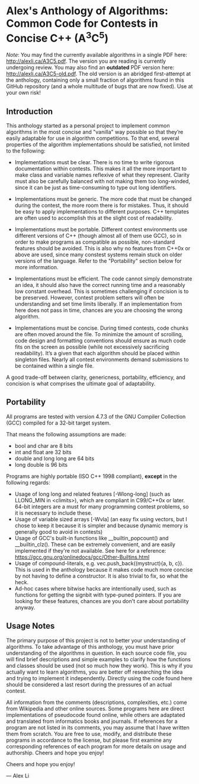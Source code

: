 Alex's Anthology of Algorithms: Common Code for Contests in Concise C++ (A<sup>3</sup>C<sup>5</sup>)
==================

*Note*: You may find the currently available algorithms in a single PDF here: http://alexli.ca/A3C5.pdf. The version you are reading is currently undergoing review. You may also find an **outdated** PDF version here: http://alexli.ca/A3C5-old.pdf. The old version is an abridged first-attempt at the anthology, containing only a small fraction of algorithms found in this GitHub repository (and a whole multitude of bugs that are now fixed). Use at your own risk!

## Introduction

This anthology started as a personal project to implement common algorithms in the most concise and "vanilla" way possible so that they’re easily adaptable for use in algorithm competitions. To that end, several properties of the algorithm implementations should be satisfied, not limited to the following:

* Implementations must be clear. There is no time to write rigorous documentation within contests. This makes it all the more important to make class and variable names reflexive of what they represent. Clarity must also be carefully balanced with not making them too long-winded, since it can be just as time-consuming to type out long identifiers.

* Implementations must be generic. The more code that must be changed during the contest, the more room there is for mistakes. Thus, it should be easy to apply implementations to different purposes. C++ templates are often used to accomplish this at the slight cost of readability.

* Implementations must be portable. Different contest environments use different versions of C++ (though almost all of them use GCC), so in order to make programs as compatible as possible, non-standard features should be avoided. This is also why no features from C++0x or above are used, since many constest systems remain stuck on older versions of the language. Refer to the "Portability" section below for more information.

* Implementations must be efficient. The code cannot simply demonstrate an idea, it should also have the correct running time and a reasonably low constant overhead. This is sometimes challenging if concision is to be preserved. However, contest problem setters will often be understanding and set time limits liberally. If an implementation from here does not pass in time, chances are you are choosing the wrong algorithm.

* Implementations must be concise. During timed contests, code chunks are often moved around the file. To minimize the amount of scrolling, code design and formatting conventions should ensure as much code fits on the screen as possible (while not excessively sacrificing readability). It’s a given that each algorithm should be placed within singleton files. Nearly all contest environments
demand submissions to be contained within a single file.

A good trade-off between clarity, genericness, portability, efficiency, and concision is what comprises the
ultimate goal of adaptability.

## Portability

All programs are tested with version 4.7.3 of the GNU Compiler Collection (GCC) compiled for a 32-bit target system.

That means the following assumptions are made:
* bool and char are 8 bits
* int and float are 32 bits
* double and long long are 64 bits
* long double is 96 bits

Programs are highly portable (ISO C++ 1998 compliant), __except__ in the following regards:
* Usage of long long and related features \[-Wlong-long\] (such as LLONG_MIN in \<climits\>), which are compliant in C99/C++0x or later. 64-bit integers are a must for many programming contest problems, so it is necessary to include these.
* Usage of variable sized arrays \[-Wvla\] (an easy fix using vectors, but I chose to keep it because it is simpler and because dynamic memory is generally good to avoid in contests)
* Usage of GCC's built-in functions like __builtin_popcount() and __builtin_clz(). These can be extremely convenient, and are easily implemented if they're not available. See here for a reference: https://gcc.gnu.org/onlinedocs/gcc/Other-Builtins.html
* Usage of compound-literals, e.g. vec.push_back((mystruct){a, b, c}). This is used in the anthology because it makes code much more concise by not having to define a constructor. It is also trivial to fix, so what the heck.
* Ad-hoc cases where bitwise hacks are intentionally used, such as functions for getting the signbit with type-puned pointers. If you are looking for these features, chances are you don't care about portability anyway.

## Usage Notes

The primary purpose of this project is not to better your understanding of algorithms. To take advantage of this anthology, you must have prior understanding of the algorithms in question. In each source code file, you will find brief descriptions and simple examples to clarify how the functions and classes should be used (not so much how they work). This is why if you actually want to learn algorithms, you are better off researching the idea and trying to implement it independently. Directly using the code found here should be considered a last resort during the pressures of an actual contest.

All information from the comments (descriptions, complexities, etc.) come from Wikipedia and other online sources. Some programs here are direct implementations of pseudocode found online, while others are adaptated and translated from informatics books and journals. If references for a program are not listed in its comments, you may assume that I have written them from scratch. You are free to use, modify, and distribute these programs in accordance to the license, but please first examine any corresponding references of each program for more details on usage and authorship. Cheers and hope you enjoy!

Cheers and hope you enjoy!

— Alex Li

